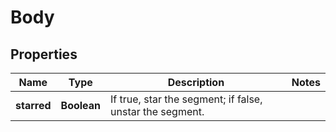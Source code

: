 # Body

## Properties
Name | Type | Description | Notes
------------ | ------------- | ------------- | -------------
**starred** | **Boolean** | If true, star the segment; if false, unstar the segment. | 
